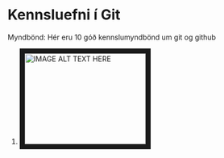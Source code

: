 # Kennsluefni í Git

Myndbönd:
Hér eru 10 góð kennslumyndbönd um git og github
1. <a href="http://www.youtube.com/watch?feature=player_embedded&v=YOUTUBE_VIDEO_ID_HERE
" target="_blank"><img src="http://img.youtube.com/vi/YOUTUBE_VIDEO_ID_HERE/0.jpg" 
alt="IMAGE ALT TEXT HERE" width="240" height="180" border="10" /></a>
